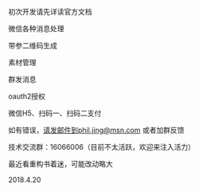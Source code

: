初次开发请先详读官方文档

微信各种消息处理

带参二维码生成

素材管理

群发消息

oauth2授权

微信H5、扫码一、扫码二支付

如有错误，请发邮件到phil.jing@msn.com 或者加群反馈

技术交流群：16066006（目前不太活跃，欢迎来注入活力）

最近看重构书着迷，可能改动略大

2018.4.20




